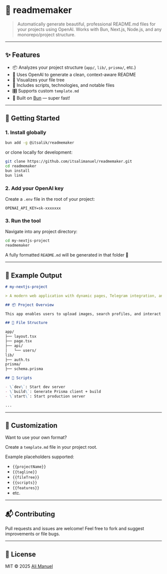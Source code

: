 # 📘 readmemaker

> Automatically generate beautiful, professional README.md files for your projects using OpenAI.
> Works with Bun, Next.js, Node.js, and any monorepo/project structure.

---

## ✨ Features

- 📦 Analyzes your project structure (`app/`, `lib/`, `prisma/`, etc.)
- 🧠 Uses OpenAI to generate a clean, context-aware README
- 📂 Visualizes your file tree
- 📜 Includes scripts, technologies, and notable files
- 🎛 Supports custom `template.md`
- 🐇 Built on [Bun](https://bun.sh) — super fast!

---

## 🚀 Getting Started

### 1. Install globally

```bash
bun add -g @itsalik/readmemaker
```

or clone locally for development:

```bash
git clone https://github.com/itsalimanuel/readmemaker.git
cd readmemaker
bun install
bun link
```

### 2. Add your OpenAI key

Create a `.env` file in the root of your project:

```
OPENAI_API_KEY=sk-xxxxxxx
```

### 3. Run the tool

Navigate into any project directory:

```bash
cd my-nextjs-project
readmemaker
```

A fully formatted `README.md` will be generated in that folder 🎉

---

## 🧪 Example Output

```md
# my-nextjs-project

> A modern web application with dynamic pages, Telegram integration, and user search.

## 📦 Project Overview

This app enables users to upload images, search profiles, and interact through API endpoints.

## 📂 File Structure

app/
├── layout.tsx
├── page.tsx
├── api/
│   └── users/
lib/
├── auth.ts
prisma/
├── schema.prisma

## 📜 Scripts

- \`dev\`: Start dev server
- \`build\`: Generate Prisma client + build
- \`start\`: Start production server

...
```

---

## 📄 Customization

Want to use your own format?

Create a `template.md` file in your project root.

Example placeholders supported:
- `{{projectName}}`
- `{{tagline}}`
- `{{fileTree}}`
- `{{scripts}}`
- `{{features}}`
- etc.

---

## 📬 Contributing

Pull requests and issues are welcome! Feel free to fork and suggest improvements or file bugs.

---

## 📄 License

MIT © 2025 [Ali Manuel](https://github.com/itsalimanuel)
